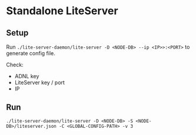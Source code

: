 # Standalone LiteServer

## Setup 

Run `./lite-server-daemon/lite-server -D <NODE-DB> --ip <IP>>:<PORT>` to generate config file.

Check:
- ADNL key
- LiteServer key / port
- IP

## Run

`./lite-server-daemon/lite-server -D <NODE-DB> -S <NODE-DB>/liteserver.json -C <GLOBAL-CONFIG-PATH> -v 3`
